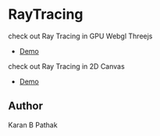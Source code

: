 # RayTracing

check out Ray Tracing in GPU Webgl Threejs
- [Demo](https://raytracergpu.surge.sh/)

check out Ray Tracing in 2D Canvas 
- [Demo](http://raytracing.surge.sh/)

## Author
Karan B Pathak

